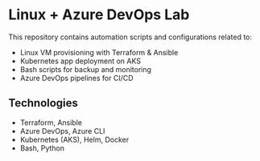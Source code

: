 
# Linux + Azure DevOps Lab
This repository contains automation scripts and configurations related to:
- Linux VM provisioning with Terraform & Ansible
- Kubernetes app deployment on AKS
- Bash scripts for backup and monitoring
- Azure DevOps pipelines for CI/CD

## Technologies
- Terraform, Ansible
- Azure DevOps, Azure CLI
- Kubernetes (AKS), Helm, Docker
- Bash, Python

